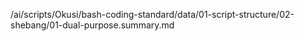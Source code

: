 /ai/scripts/Okusi/bash-coding-standard/data/01-script-structure/02-shebang/01-dual-purpose.summary.md
